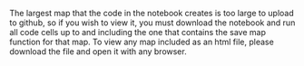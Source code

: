 The largest map that the code in the notebook creates is too large to upload to github, so if you wish to view it, you must download the notebook and run all code cells up to and including the one that contains the save map function for that map.
To view any map included as an html file, please download the file and open it with any browser.
